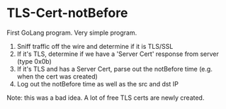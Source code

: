 # TLS-Cert-notBefore
First GoLang program. Very simple program. 

1) Sniff traffic off the wire and determine if it is TLS/SSL
2) If it's TLS, determine if we have a 'Server Cert' response from server (type 0x0b)
3) If it's TLS and has a Server Cert, parse out the notBefore time (e.g. when the cert was created)
4) Log out the notBefore time as well as the src and dst IP

Note: this was a bad idea. A lot of free TLS certs are newly created. 
